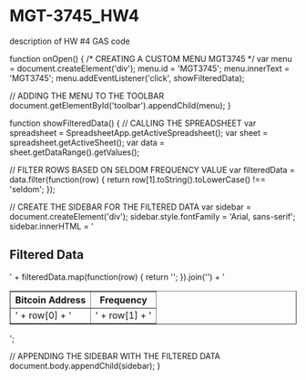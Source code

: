 # MGT-3745_HW4
description of HW #4 GAS code

function onOpen() {
  /* CREATING A CUSTOM MENU MGT3745 */
  var menu = document.createElement('div');
  menu.id = 'MGT3745';
  menu.innerText = 'MGT3745';
  menu.addEventListener('click', showFilteredData);

  // ADDING THE MENU TO THE TOOLBAR
  document.getElementById('toolbar').appendChild(menu);
}

function showFilteredData() {
  // CALLING THE SPREADSHEET
  var spreadsheet = SpreadsheetApp.getActiveSpreadsheet();
  var sheet = spreadsheet.getActiveSheet();
  var data = sheet.getDataRange().getValues();

  // FILTER ROWS BASED ON SELDOM FREQUENCY VALUE
  var filteredData = data.filter(function(row) {
    return row[1].toString().toLowerCase() !== 'seldom';
  });

  // CREATE THE SIDEBAR FOR THE FILTERED DATA
  var sidebar = document.createElement('div');
  sidebar.style.fontFamily = 'Arial, sans-serif';
  sidebar.innerHTML = '<h2>Filtered Data</h2><table border="1"><tr><th>Bitcoin Address</th><th>Frequency</th></tr>' +
    filteredData.map(function(row) {
      return '<tr><td>' + row[0] + '</td><td>' + row[1] + '</td></tr>';
    }).join('') + '</table>';

  // APPENDING THE SIDEBAR WITH THE FILTERED DATA
  document.body.appendChild(sidebar);
}

